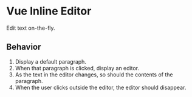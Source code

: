 # Vue Inline Editor

Edit text on-the-fly.

## Behavior

1. Display a default paragraph.
2. When that paragraph is clicked, display an editor.
3. As the text in the editor changes, so should the 
contents of the paragraph.
4. When the user clicks outside the editor, the editor
should disappear.